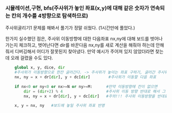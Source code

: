 ### 시뮬레이션,구현, bfs(주사위가 놓인 좌표(x,y)에 대해 같은 숫자가 연속되는 칸의 개수를  4방향으로 탐색하므로)
주사위굴리기1 문제를 해봐서 풀기가 정말 쉬웠다. (1시간만에 풀었다.)


한가지 실수했던 점은, 주사위 이동방향에 대한 다음좌표 nx,ny에 대해 보드를 벗어나가는지 체크하고, 벗어난다면 dir를 바꾼다음 nx,ny를 새로 계산을 해줘야 하는데 안해줘서 디버깅해서 어디가 잘못된지 찾아냈다.
만약 예시가 주어져 있지 않았더라면 찾는데 오래 걸렸을 수도 있다.


```python
    global x, y, dice, dir    
    #주사위가 이동방향으로 한칸 굴러간다. -> 주사위가 놓이는 좌표 구하기, 굴러간 주사위 전개도 반영
    nx, ny = x + dr[dir], y + dc[dir]        #주사위가 이동할 다음 좌표
    
    if nx<0 or ny<0 or nx>=N or ny>=M:      #만약 이동방향에 칸이 없으면
        dir = (dir+2) % 4                   #주사위 이동 방향 반대로 해서 그 좌표로 이동해줌.
        nx, ny = x + dr[dir], y + dc[dir]   #주의!!! 주사위 이동방향을 반대로 하고, 그 좌표로 이동해주기 위한 반영을 해줘야 한다!!!
        
    x, y = nx, ny   #보드에 놓일 주사위 좌표 반영


```
